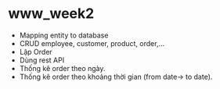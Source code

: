 # www_week2
- Mapping entity to database
  <br>
- CRUD employee, customer, product, order,...
   <br>
- Lập Order
   <br>
- Dùng rest API
   <br>
- Thống kê order theo ngày.
   <br>
- Thống kê order theo khoảng thời gian (from date-> to date).
